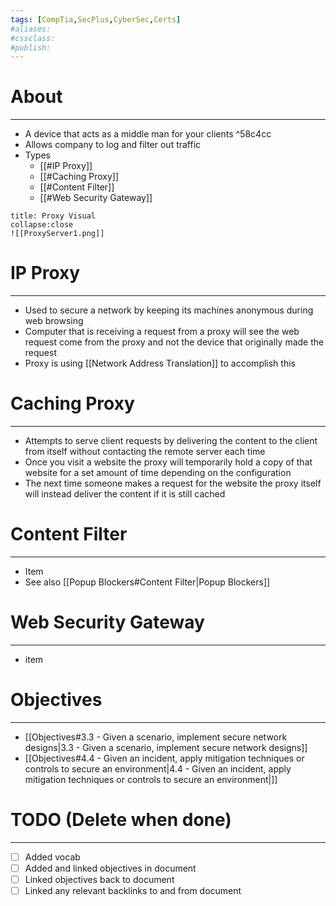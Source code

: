 ```yaml
---
tags: [CompTia,SecPlus,CyberSec,Certs]
#aliases:
#cssclass:
#publish:
---
```


# About
---
- A device that acts as a middle man for your clients ^58c4cc
- Allows company to log and filter out traffic
- Types
	- [[#IP Proxy]]
	- [[#Caching Proxy]]
	- [[#Content Filter]]
	- [[#Web Security Gateway]]

```ad-info
title: Proxy Visual
collapse:close
![[ProxyServer1.png]]
```

# IP Proxy
---
- Used to secure a network by keeping its machines anonymous during web browsing
- Computer that is receiving a request from a proxy will see the web request come from the proxy and not the device that originally made the request
- Proxy is using [[Network Address Translation]] to accomplish this

# Caching Proxy
---
- Attempts to serve client requests by delivering the content to the client from itself without contacting the remote server each time
- Once you visit a website the proxy will temporarily hold a copy of that website for a set amount of time depending on the configuration
- The next time someone makes a request for the website the proxy itself will instead deliver the content if it is still cached

# Content Filter
---
- Item
- See also [[Popup Blockers#Content Filter|Popup Blockers]]

# Web Security Gateway
---
- item

# Objectives
---
- [[Objectives#3.3 - Given a scenario, implement secure network designs|3.3 - Given a scenario, implement secure network designs]]
- [[Objectives#4.4 - Given an incident, apply mitigation techniques or controls to secure an environment|4.4 - Given an incident, apply mitigation techniques or controls to secure an environment|]]

# TODO (Delete when done)
---
- [ ] Added vocab
- [ ] Added and linked objectives in document
- [ ] Linked objectives back to document
- [ ] Linked any relevant backlinks to and from document